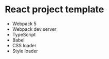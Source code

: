 # React project template

* Webpack 5
* Webpack dev server
* TypeScript
* Babel
* CSS loader
* Style loader
